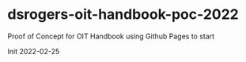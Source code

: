# dsrogers-oit-handbook-poc-2022
Proof of Concept for OIT Handbook using Github Pages to start

Init 2022-02-25

